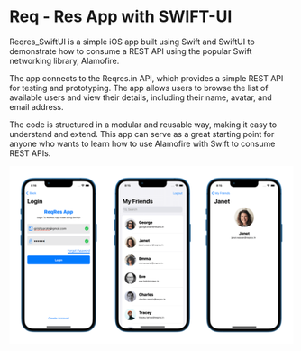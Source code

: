 # Req - Res App with SWIFT-UI


Reqres_SwiftUI is a simple iOS app built using Swift and SwiftUI to demonstrate how to consume a REST API using the popular Swift networking library, Alamofire.

The app connects to the Reqres.in API, which provides a simple REST API for testing and prototyping. The app allows users to browse the list of available users and view their details, including their name, avatar, and email address.

The code is structured in a modular and reusable way, making it easy to understand and extend. This app can serve as a great starting point for anyone who wants to learn how to use Alamofire with Swift to consume REST APIs.

<img width="1604"  src="appimages/appbanner.png?raw=true">

